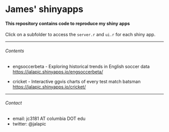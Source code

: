 James' shinyapps
=========

#### This repository contains code to reproduce my shiny apps

Click on a subfolder to access the `server.r` and `ui.r` for each shiny app.   

     
--------  
  
  
###### Contents

+ engsoccerbeta - Exploring historical trends in English soccer data
https://jalapic.shinyapps.io/engsoccerbeta/  
  
+ cricket - Interactive ggvis charts of every test match batsman
https://jalapic.shinyapps.io/cricket/  


      
--------  

###### Contact

* email:  jc3181 AT columbia DOT edu
* twitter:  @jalapic
